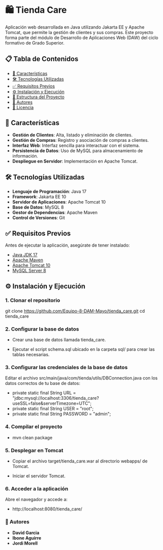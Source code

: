 # 🛍️ Tienda Care

Aplicación web desarrollada en Java utilizando Jakarta EE y Apache Tomcat, que permite la gestión de clientes y sus compras. Este proyecto forma parte del módulo de Desarrollo de Aplicaciones Web (DAW) del ciclo formativo de Grado Superior.

## 📋 Tabla de Contenidos

- [🚀 Características](#-características)
- [🛠️ Tecnologías Utilizadas](#️-tecnologías-utilizadas)
- [✅ Requisitos Previos](#-requisitos-previos)
- [⚙️ Instalación y Ejecución](#️-instalación-y-ejecución)
- [📁 Estructura del Proyecto](#-estructura-del-proyecto)
- [👥 Autores](#-autores)
- [📄 Licencia](#-licencia)

## 🚀 Características

- **Gestión de Clientes**: Alta, listado y eliminación de clientes.
- **Gestión de Compras**: Registro y asociación de compras a clientes.
- **Interfaz Web**: Interfaz sencilla para interactuar con el sistema.
- **Persistencia de Datos**: Uso de MySQL para almacenamiento de información.
- **Despliegue en Servidor**: Implementación en Apache Tomcat.

## 🛠️ Tecnologías Utilizadas

- **Lenguaje de Programación**: Java 17
- **Framework**: Jakarta EE 10
- **Servidor de Aplicaciones**: Apache Tomcat 10
- **Base de Datos**: MySQL 8
- **Gestor de Dependencias**: Apache Maven
- **Control de Versiones**: Git

## ✅ Requisitos Previos

Antes de ejecutar la aplicación, asegúrate de tener instalado:

- [Java JDK 17](https://www.oracle.com/java/technologies/javase-jdk17-downloads.html)
- [Apache Maven](https://maven.apache.org/download.cgi)
- [Apache Tomcat 10](https://tomcat.apache.org/download-10.cgi)
- [MySQL Server 8](https://dev.mysql.com/downloads/mysql/)

## ⚙️ Instalación y Ejecución

### 1. Clonar el repositorio

git clone https://github.com/Equipo-8-DAM-Mayo/tienda_care.git
cd tienda_care

### 2. Configurar la base de datos

- Crear una base de datos llamada tienda_care.

- Ejecutar el script schema.sql ubicado en la carpeta sql/ para crear las tablas necesarias.

### 3. Configurar las credenciales de la base de datos

Editar el archivo src/main/java/com/tienda/utils/DBConnection.java con los datos correctos de tu base de datos:
- private static final String URL = "jdbc:mysql://localhost:3306/tienda_care?useSSL=false&serverTimezone=UTC";
- private static final String USER = "root";
- private static final String PASSWORD = "admin";

### 4. Compilar el proyecto

- mvn clean package

### 5. Desplegar en Tomcat

- Copiar el archivo target/tienda_care.war al directorio webapps/ de Tomcat.

- Iniciar el servidor Tomcat.

### 6. Acceder a la aplicación

Abre el navegador y accede a:

- http://localhost:8080/tienda_care/

### 👥 Autores
- **David Garcia**
- **Ibone Aguirre**
- **Jordi Morell**
